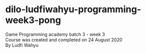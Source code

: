 # dilo-ludfiwahyu-programming-week3-pong
Game Programming academy batch 3 - week 3 <br/>
Course was created and completed on 24 August 2020 <br/>
By Ludfi Wahyu <br/>
